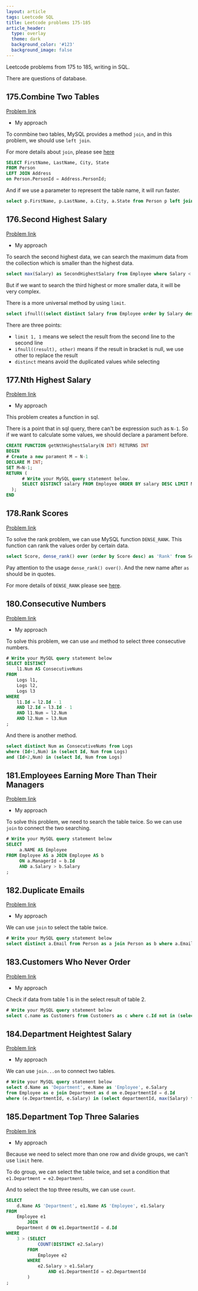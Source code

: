```yaml
---
layout: article
tags: Leetcode SQL
title: Leetcode problems 175-185
article_header:
  type: overlay
  theme: dark
  background_color: '#123'
  background_image: false
---
```


Leetcode problems from 175 to 185, writing in SQL.

<!--more-->

There are questions of database.

## 175.Combine Two Tables

[Problem link](https://leetcode.com/problems/combine-two-tables/)

- My approach

To conmbine two tables, MySQL provides a method `join`, and in this problem, we should use `left join`.

For more details about `join`, please see [here](https://blog.csdn.net/Jintao_Ma/article/details/51260458)

```sql
SELECT FirstName, LastName, City, State
FROM Person
LEFT JOIN Address
on Person.PersonId = Address.PersonId;
```

And if we use a parameter to represent the table name, it will run faster.

```sql
select p.FirstName, p.LastName, a.City, a.State from Person p left join Address a on p.PersonId = a.PersonId;
```


## 176.Second Highest Salary


[Problem link](https://leetcode.com/problems/second-highest-salary/)

- My approach

To search the second highest data, we can search the maximum data from the collection which is smaller than the highest data.

```sql
select max(Salary) as SecondHighestSalary from Employee where Salary < (select max(Salary) from Employee);
```

But if we want to search the third highest or more smaller data, it will be very complex.

There is a more universal method by using `limit`.

```sql
select ifnull((select distinct Salary from Employee order by Salary desc limit 1,1), null) as SecondHighestSalary;
```

There are three points:

  - `limit 1, 1` means we select the result from the second line to the second line
  - `ifnull((result), other)` means if the result in bracket is null, we use other to replace the result
  - `distinct` means avoid the duplicated values while selecting


## 177.Nth Highest Salary

[Problem link](https://leetcode.com/problems/nth-highest-salary/)

- My approach

This problem creates a function in sql.

There is a point that in sql query, there can't be expression such as `N-1`. So if we want to calculate some values, we should declare 
a parament before.

```sql
CREATE FUNCTION getNthHighestSalary(N INT) RETURNS INT
BEGIN
# Create a new parament M = N-1
DECLARE M INT;
SET M=N-1;
RETURN (
      # Write your MySQL query statement below.
      SELECT DISTINCT salary FROM Employee ORDER BY salary DESC LIMIT M, 1
  );
END
```


## 178.Rank Scores

[Problem link](https://leetcode.com/problems/rank-scores/)

To solve the rank problem, we can use MySQL function `DENSE_RANK`. This function can rank the values order by certain data.

```sql
select Score, dense_rank() over (order by Score desc) as 'Rank' from Scores;
```

Pay attention to the usage `dense_rank() over()`. And the new name after `as` should be in quotes.

For more details of `DENSE_RANK` please see [here](https://www.begtut.com/mysql/mysql-dense_rank-function.html).


## 180.Consecutive Numbers

[Problem link](https://leetcode.com/problems/consecutive-numbers/)

- My approach

To solve this problem, we can use `and` method to select three consecutive numbers.

```sql
# Write your MySQL query statement below
SELECT DISTINCT
    l1.Num AS ConsecutiveNums
FROM
    Logs l1,
    Logs l2,
    Logs l3
WHERE
    l1.Id = l2.Id - 1
    AND l2.Id = l3.Id - 1
    AND l1.Num = l2.Num
    AND l2.Num = l3.Num
;
```

And there is another method.

```sql
select distinct Num as ConsecutiveNums from Logs
where (Id+1,Num) in (select Id, Num from Logs) 
and (Id+2,Num) in (select Id, Num from Logs)
```


## 181.Employees Earning More Than Their Managers

[Problem link](https://leetcode.com/problems/employees-earning-more-than-their-managers/)

- My approach

To solve this problem, we need to search the table twice. So we can use `join` to connect the two searching.

```sql
# Write your MySQL query statement below
SELECT
     a.NAME AS Employee
FROM Employee AS a JOIN Employee AS b
     ON a.ManagerId = b.Id
     AND a.Salary > b.Salary
;
```


## 182.Duplicate Emails

[Problem link](https://leetcode.com/problems/duplicate-emails/)

- My approach

We can use `join` to select the table twice.

```sql
# Write your MySQL query statement below
select distinct a.Email from Person as a join Person as b where a.Email = b.Email and a.Id != b.Id;
```


## 183.Customers Who Never Order

[Problem link](https://leetcode.com/problems/customers-who-never-order/)

- My approach

Check if data from table 1 is in the select result of table 2.

```sql
# Write your MySQL query statement below
select c.name as Customers from Customers as c where c.Id not in (select CustomerId from Orders);
```


## 184.Department Heightest Salary

[Problem link](https://leetcode.com/problems/department-highest-salary/)

- My approach

We can use `join...on` to connect two tables.

```sql
# Write your MySQL query statement below
select d.Name as 'Department', e.Name as 'Employee', e.Salary
from Employee as e join Department as d on e.DepartmentId = d.Id
where (e.DepartmentId, e.Salary) in (select departmentId, max(Salary) from Employee group by DepartmentId);
```


## 185.Department Top Three Salaries

[Problem link](https://leetcode.com/problems/department-top-three-salaries/)

- My approach

Because we need to select more than one row and divide groups, we can't use `limit` here.

To do group, we can select the table twice, and set a condition that `e1.Department = e2.Department`.

And to select the top three results, we can use `count`.

```sql
SELECT
    d.Name AS 'Department', e1.Name AS 'Employee', e1.Salary
FROM
    Employee e1
        JOIN
    Department d ON e1.DepartmentId = d.Id
WHERE
    3 > (SELECT
            COUNT(DISTINCT e2.Salary)
        FROM
            Employee e2
        WHERE
            e2.Salary > e1.Salary
                AND e1.DepartmentId = e2.DepartmentId
        )
;
```



